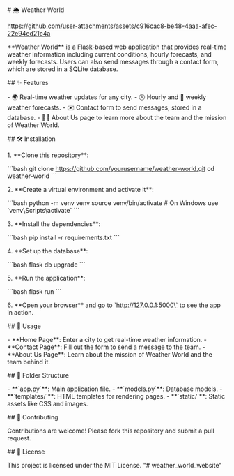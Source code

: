
\# 🌦️ Weather World



https://github.com/user-attachments/assets/c916cac8-be48-4aaa-afec-22e94ed21c4a



\*\*Weather World\*\* is a Flask-based web application that provides
real-time weather information including current conditions, hourly
forecasts, and weekly forecasts. Users can also send messages through a
contact form, which are stored in a SQLite database.

\## ✨ Features

\- 🌍 Real-time weather updates for any city. - 🕒 Hourly and 📅 weekly
weather forecasts. - ✉️ Contact form to send messages, stored in a
database. - 🧑‍💼 About Us page to learn more about the team and the
mission of Weather World.

\## 🛠️ Installation

1\. \*\*Clone this repository\*\*:

\`\`\`bash git clone https://github.com/yourusername/weather-world.git
cd weather-world \`\`\`

2\. \*\*Create a virtual environment and activate it\*\*:

\`\`\`bash python -m venv venv source venv/bin/activate \# On Windows
use \`venv\\Scripts\\activate\` \`\`\`

3\. \*\*Install the dependencies\*\*:

\`\`\`bash pip install -r requirements.txt \`\`\`

4\. \*\*Set up the database\*\*:

\`\`\`bash flask db upgrade \`\`\`

5\. \*\*Run the application\*\*:

\`\`\`bash flask run \`\`\`

6\. \*\*Open your browser\*\* and go to \`http://127.0.0.1:5000\` to see
the app in action.

\## 🚀 Usage

\- \*\*Home Page\*\*: Enter a city to get real-time weather
information. - \*\*Contact Page\*\*: Fill out the form to send a message
to the team. - \*\*About Us Page\*\*: Learn about the mission of Weather
World and the team behind it.

\## 📂 Folder Structure

\- \*\*\`app.py\`\*\*: Main application file. - \*\*\`models.py\`\*\*:
Database models. - \*\*\`templates/\`\*\*: HTML templates for rendering
pages. - \*\*\`static/\`\*\*: Static assets like CSS and images.

\## 🤝 Contributing

Contributions are welcome! Please fork this repository and submit a pull
request.

\## 📜 License

This project is licensed under the MIT License.
"# weather_world_website" 

